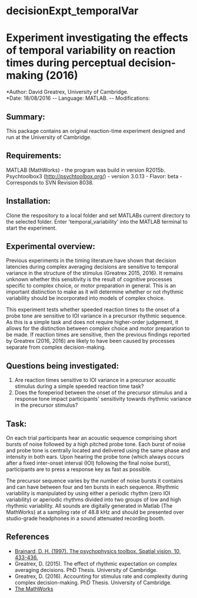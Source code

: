 # decisionExpt_temporalVar
# Experiment investigating the effects of temporal variability on reaction times during perceptual decision-making (2016)
*Author: David Greatrex, University of Cambridge.  
*Date: 18/08/2016 -- Language: MATLAB. -- Modifications:

## Summary:
This package contains an original reaction-time experiment designed and run at the University of Cambridge. 

## Requirements:
MATLAB (MathWorks) - the program was build in version R2015b.
Psychtoolbox3 (http://psychtoolbox.org/) - version 3.0.13 - Flavor: beta - Corresponds to SVN Revision 8038.

## Installation:
Clone the respository to a local folder and set MATLABs current directory to the selected folder.
Enter 'temporal_variability' into the MATLAB terminal to start the experiment.

## Experimental overview:
Previous experiments in the timing literature have shown that decision latencies during complex averaging decisions are sensitive to temporal variance in the structure of the stimulus (Greatrex 2015, 2016). It remains unknown whether this sensitivity is the result of cognitive processes specific to complex choice, or motor preparation in general. This is an important distinction to make as it will determine whether or not rhythmic variability should be incorporated into models of complex choice.

This experiment tests whether speeded reaction times to the onset of a probe tone are sensitive to IOI variance in a precursor rhythmic sequence. As this is a simple task and does not require higher-order judgement, it allows for the distinction between complex choice and motor preparation to be made. If reaction times are sensitive, then the previous findings reported by Greatrex (2016, 2016) are likely to have been caused by processes separate from complex decision-making.

## Questions being investigated:
1. Are reaction times sensitive to IOI variance in a precursor acoustic stimulus during a simple speeded reaction time task?
2. Does the foreperiod between the onset of the precursor stimulus and a response tone impact participants' sensitivity towards rhythmic variance in the precursor stimulus?

## Task:
On each trial participants hear an acoustic sequence comprising short bursts of noise followed by a high pitched probe tone. 
Each burst of noise and probe tone is centrally located and delivered using the same phase and intensity in both ears.
Upon hearing the probe tone (which always occurs after a fixed inter-onset interval (IOI) following the final noise burst), participants are to press a response key as fast as possible. 

The precursor sequence varies by the number of noise bursts it contains and can have between four and ten bursts in each sequence.
Rhythmic variability is manipulated by using either a periodic rhythm (zero IOI variability) or aperiodic rhythms divided into two groups of low and high rhythmic variability. 
All sounds are digitally generated in Matlab (The MathWorks) at a sampling rate of 48.8 kHz and should be presented over studio-grade headphones in a sound attenuated recording booth. 

## References
* [Brainard, D. H. (1997). The psychophysics toolbox. Spatial vision, 10, 433-436.](http://bbs.bioguider.com/images/upfile/2006-4/200641014348.pdf)
* Greatrex, D. (2015). The effect of rhythmic expectation on complex averaging decisions. PhD Thesis. University of Cambridge.
* Greatrex, D. (2016). Accounting for stimulus rate and complexity during complex decision-making. PhD Thesis. University of Cambridge.
* [The MathWorks](http://uk.mathworks.com/) 
